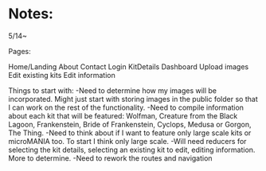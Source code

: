 <h1> Notes: </h1>

5/14~ 

Pages: 

Home/Landing
About
Contact
Login
KitDetails 
Dashboard
Upload images
Edit existing kits
Edit information

Things to start with:
-Need to determine how my images will be incorporated. Might just start with storing images in the public folder so that I can work on the rest of the functionality. 
-Need to compile information about each kit that will be featured: Wolfman, Creature from the Black Lagoon, Frankenstein, Bride of Frankenstein, Cyclops, Medusa or Gorgon, The Thing. 
-Need to think about if I want to feature only large scale kits or microMANIA too. To start I think only large scale. 
-Will need reducers for selecting the kit details, selecting an existing kit to edit, editing information. More to determine.
-Need to rework the routes and navigation 